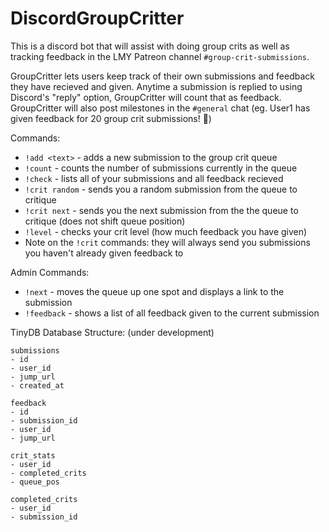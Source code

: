 # DiscordGroupCritter

This is a discord bot that will assist with doing group crits as well as tracking feedback in the LMY Patreon channel `#group-crit-submissions`.

GroupCritter lets users keep track of their own submissions and feedback they have recieved and given. Anytime a submission is replied to using Discord's "reply" option, GroupCritter will count that as feedback. GroupCritter will also post milestones in the `#general` chat (eg. User1 has given feedback for 20 group crit submissions! 🎉)

Commands:

- `!add <text>` - adds a new submission to the group crit queue
- `!count` - counts the number of submissions currently in the queue
- `!check` - lists all of your submissions and all feedback recieved
- `!crit random` - sends you a random submission from the queue to critique
- `!crit next` - sends you the next submission from the the queue to critique (does not shift queue position)
- `!level` - checks your crit level (how much feedback you have given)
- Note on the `!crit` commands: they will always send you submissions you haven't already given feedback to

Admin Commands:

- `!next` - moves the queue up one spot and displays a link to the submission
- `!feedback` - shows a list of all feedback given to the current submission

TinyDB Database Structure:
(under development)

```
submissions
- id
- user_id
- jump_url
- created_at

feedback
- id
- submission_id
- user_id
- jump_url

crit_stats
- user_id
- completed_crits
- queue_pos

completed_crits
- user_id
- submission_id
```
